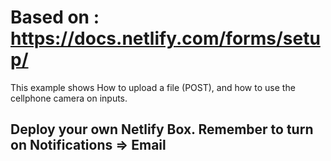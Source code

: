 # Based on : https://docs.netlify.com/forms/setup/

This example shows How to upload a file (POST), and how to use the cellphone camera on inputs.

## Deploy your own Netlify Box. Remember to turn on Notifications => Email